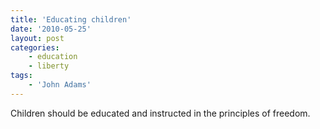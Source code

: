 ```yaml
---
title: 'Educating children'
date: '2010-05-25'
layout: post
categories:
    - education
    - liberty
tags:
    - 'John Adams'
---
```


Children should be educated and instructed in the principles of freedom.